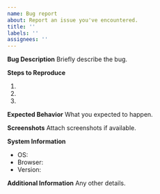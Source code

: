 ```yaml
---
name: Bug report
about: Report an issue you've encountered.
title: ''
labels: ''
assignees: ''
---
```


**Bug Description**
Briefly describe the bug.

**Steps to Reproduce**

1.
2.
3.

**Expected Behavior**
What you expected to happen.

**Screenshots**
Attach screenshots if available.

**System Information**

- OS:
- Browser:
- Version:

**Additional Information**
Any other details.

